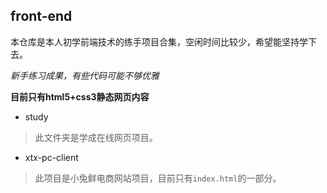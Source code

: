 ## front-end
本仓库是本人初学前端技术的练手项目合集，空闲时间比较少，希望能坚持学下去。

*新手练习成果，有些代码可能不够优雅*

**目前只有html5+css3静态网页内容**

- study
>此文件夹是学成在线网页项目。

- xtx-pc-client
>此项目是小兔鲜电商网站项目，目前只有`index.html`的一部分。
